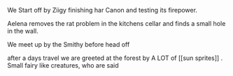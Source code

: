 
We Start off by  Ziigy finishing har Canon and testing its firepower.

Aelena removes the rat problem in the kitchens cellar and finds a small hole in the wall.


We meet up by the Smithy before  head off



after a days travel we are greeted at the forest by A LOT of [[sun sprites]] . Small fairy like creatures, who are said 
